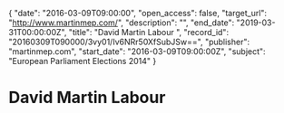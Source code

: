 {
  "date": "2016-03-09T09:00:00", 
  "open_access": false, 
  "target_url": "http://www.martinmep.com/", 
  "description": "", 
  "end_date": "2019-03-31T00:00:00Z", 
  "title": "David Martin Labour ", 
  "record_id": "20160309T090000/3vy01/Iv6NRr50XfSubJSw==", 
  "publisher": "martinmep.com", 
  "start_date": "2016-03-09T09:00:00Z", 
  "subject": "European Parliament Elections 2014"
}

# David Martin Labour 

